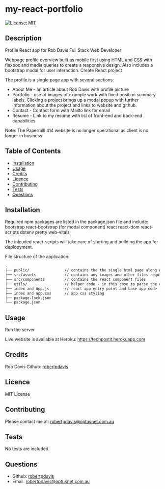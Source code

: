 # my-react-portfolio

[![License: MIT](https://img.shields.io/badge/License-MIT-yellow.svg)](https://opensource.org/licenses/MIT)

## Description
Profile React app for Rob Davis Full Stack Web Developer

Webpage profile overview built as mobile first using HTML and CSS with flexbox and media queries to create a responsive design. Also includes a bootstrap modal for user interaction. Create React project

The profile is a single page app with several sections:

* About Me - an article about Rob Davis with profile picture
* Portfolio - use of images of example work with fixed position summary labels. Clicking a project brings up a modal popup with further information about the project and links to website and github.
* Contact -  Contact form with Mailto link for email
* Resume - Link to my resume with list of front-end and back-end capabilities

Note: The Papermill 414 website is no longer operational as client is no longer in business.


## Table of Contents
- [Installation](#installation)
- [Usage](#usage)
- [Credits](#credits)
- [Licence](#Licence)
- [Contributing](#contributing)
- [Tests](#tests)
- [Questions](#questions)

## Installation
Required npm packages are listed in the package.json file and include:
bootstrap
react-bootstrap (for modal component)
react
react-dom
react-scripts
dotenv
pretty
web-vitals

The inlcuded react-scripts will take care of starting and building the app for deplopyment.

File structure of the application:
```md
.
├── public/                // contains the the single html page along with the manifest
├── src/assets             // contains any images and other files required for the app
├── src/components         // contains the react component files
├── utils/                 // helper code - in this case to parse the contact form input email
├── index and App.js       // react app entry point and base app code
├── index and app.css      // app css styling
├── package-lock.json      
└── package.json           
```

## Usage
Run the server

Live website is available at Heroku: https://techpostit.herokuapp.com

## Credits
Rob Davis Github: [robertpdavis](https://github.com/robertpdavis)

## Licence
MIT License

## Contributing
Please contact me at: robertpdavis@optusnet.com.au

## Tests
No tests are included.

## Questions
* Github: [robertpdavis](https://github.com/robertpdavis)
* Email: robertpdavis@optusnet.com.au
